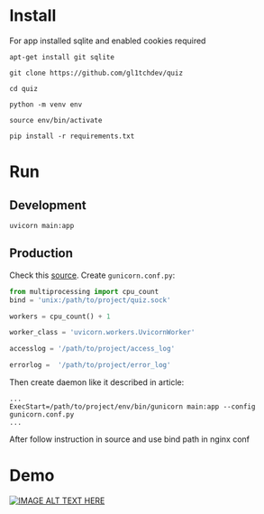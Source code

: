 # Install 
For app installed sqlite and enabled cookies required
```shell
apt-get install git sqlite
```
```shell 
git clone https://github.com/gl1tchdev/quiz
```
```shell
cd quiz
```
```shell
python -m venv env
```
```shell
source env/bin/activate
```
```shell
pip install -r requirements.txt
```
# Run
## Development
```shell
uvicorn main:app
```
## Production
Check this [source](https://www.vultr.com/docs/how-to-deploy-fastapi-applications-with-gunicorn-and-nginx-on-ubuntu-20-04/). Create ```gunicorn.conf.py```:
```python
from multiprocessing import cpu_count
bind = 'unix:/path/to/project/quiz.sock'

workers = cpu_count() + 1

worker_class = 'uvicorn.workers.UvicornWorker'

accesslog = '/path/to/project/access_log'

errorlog =  '/path/to/project/error_log'
```
Then create daemon like it described in article:
```
...
ExecStart=/path/to/project/env/bin/gunicorn main:app --config gunicorn.conf.py
...
```
After follow instruction in source and use bind path in nginx conf
# Demo
[![IMAGE ALT TEXT HERE](https://img.youtube.com/vi/CHS1VFO2fYU/0.jpg)](https://www.youtube.com/watch?v=CHS1VFO2fYU )
